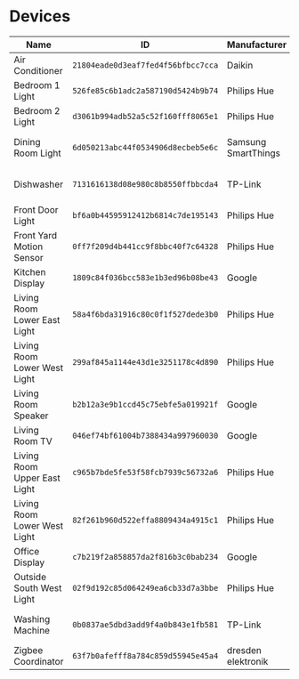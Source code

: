 # Devices

| Name                         | ID                                 | Manufacturer        | Model                | Area        | Type            |
|------------------------------|------------------------------------|---------------------|----------------------|-------------|-----------------|
| Air Conditioner              | `21804eade0d3eaf7fed4f56bfbcc7cca` | Daikin              | Airbase BRP15B61     | None        | HVAC            |
| Bedroom 1 Light              | `526fe85c6b1adc2a587190d5424b9b74` | Philips Hue         | LWA001               | Bedroom 1   | Light           |
| Bedroom 2 Light              | `d3061b994adb52a5c52f160fff8065e1` | Philips Hue         | LWA001               | Bedroom 2   | Light           |
| Dining Room Light            | `6d050213abc44f0534906d8ecbeb5e6c` | Samsung SmartThings | ZBT-DIMLight-GLS0044 | Dining Room | Light           |
| Dishwasher                   | `7131616138d08e980c8b8550ffbbcda4` | TP-Link             | HS110                | Kitchen     | Switch / Sensor |
| Front Door Light             | `bf6a0b44595912412b6814c7de195143` | Philips Hue         | LCA001               | Outside     | Light           |
| Front Yard Motion Sensor     | `0ff7f209d4b441cc9f8bbc40f7c64328` | Philips Hue         | SML002               | Outside     | Sensor          |
| Kitchen Display              | `1809c84f036bcc583e1b3ed96b08be43` | Google              | Nest Hub             | Kitchen     | Media Player    |
| Living Room Lower East Light | `58a4f6bda31916c80c0f1f527dede3b0` | Philips Hue         | LCA001               | Living Room | Light           |
| Living Room Lower West Light | `299af845a1144e43d1e3251178c4d890` | Philips Hue         | LCA001               | Living Room | Light           |
| Living Room Speaker          | `b2b12a3e9b1ccd45c75ebfe5a019921f` | Google              | Home                 | Living Room | Light           |
| Living Room TV               | `046ef74bf61004b7388434a997960030` | Google              | Chromecast Ultra     | Living Room | Media Player    |
| Living Room Upper East Light | `c965b7bde5fe53f58fcb7939c56732a6` | Philips Hue         | LCA001               | Living Room | Light           |
| Living Room Lower West Light | `82f261b960d522effa8809434a4915c1` | Philips Hue         | LCA001               | Living Room | Light           |
| Office Display               | `c7b219f2a858857da2f816b3c0bab234` | Google              | Nest Hub Max         | Office      | Media Player    |
| Outside South West Light     | `02f9d192c85d064249ea6cb33d7a3bbe` | Philips Hue         | LCT007               | Outside     | Light           |
| Washing Machine              | `0b0837ae5dbd3add9f4a0b843e1fb581` | TP-Link             | HS110                | Laundry     | Switch / Sensor |
| Zigbee Coordinator           | `63f7b0afefff8a784c859d55945e45a4` | dresden elektronik  | ConBee II            | Office      | Other           |
